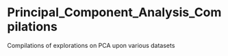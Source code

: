 # Principal_Component_Analysis_Compilations
Compilations of explorations on PCA upon various datasets
